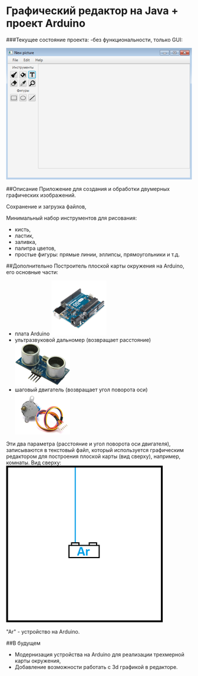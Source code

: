 ﻿# Графический редактор на Java + проект Arduino

###Текущее состояние проекта:
-без функциональности, только GUI:

![alt text](Diagrams/Versions/1.png)

##Описание
Приложение для создания и обработки двумерных графических изображений.

Сохранение и загрузка файлов,

Минимальный набор инструментов для рисования:
- кисть,
- ластик,
- заливка,
- палитра цветов,
- простые фигуры: прямые линии, эллипсы, прямоугольники и т.д.

##Дополнительно
  Построитель плоской карты окружения на Arduino, его основные части: 
  - плата Arduino                                    ![alt text](Diagrams/README/arduino-uno.png)
  - ультразвуковой дальномер (возвращает расстояние) ![alt text](Diagrams/README/hc-sr04.png)
  - шаговый двигатель (возвращает угол поворота оси) ![alt text](Diagrams/README/motor.png)
  
Эти два параметра (расстояние и угол поворота оси двигателя), записываются в текстовый файл, который используется графическим редактором для построения плоской карты (вид сверху), например, комнаты.
Вид сверху:
![alt text](Diagrams/README/Arduino.gif)

"Ar" - устройство на Arduino.

##В будущем
  - Модернизация устройства на Arduino для реализации трехмерной карты окружения,
  - Добавление возможности работать с 3d графикой в редакторе.
